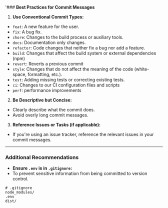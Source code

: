 '### **Best Practices for Commit Messages**

1. **Use Conventional Commit Types:**
- `feat`: A new feature for the user.
- `fix`: A bug fix.
- `chore`: Changes to the build process or auxiliary tools.
- `docs`: Documentation only changes.
- `refactor`: Code changes that neither fix a bug nor add a feature.
- `build`: Changes that affect the build system or external dependencies (npm)
- `revert`: Reverts a previous commit
- `style`: Changes that do not affect the meaning of the code (white-space, formatting, etc.).
- `test`: Adding missing tests or correcting existing tests.
- `ci`: Changes to our CI configuration files and scripts
- `perf`: performance improvements

2. **Be Descriptive but Concise:**
- Clearly describe what the commit does.
- Avoid overly long commit messages.

3. **Reference Issues or Tasks (if applicable):**
- If you're using an issue tracker, reference the relevant issues in your commit messages.

---

### **Additional Recommendations**

- **Ensure `.env` is in `.gitignore`:**
- To prevent sensitive information from being committed to version control.
```gitignore
# .gitignore
node_modules/
.env
dist/